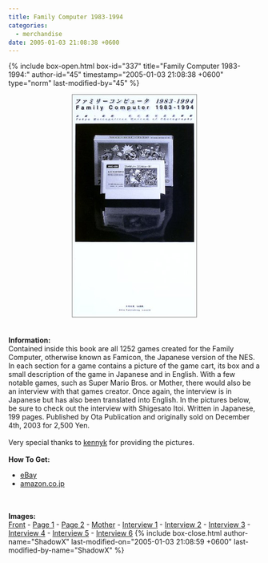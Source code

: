 ```yaml
---
title: Family Computer 1983-1994
categories:
  - merchandise
date: 2005-01-03 21:08:38 +0600
---
```

{% include box-open.html box-id="337" title="Family Computer 1983-1994:" author-id="45" timestamp="2005-01-03 21:08:38 +0600" type="norm" last-modified-by="45" %}
	<center>
	<img src="/merchandise/images/fc_title.jpg" border="0" alt="Family Computer 1983-1994" />
	</center>
	<br /><br />
	<b>Information:</b>
	<br />
	Contained inside this book are all 1252 games created for the Family Computer, otherwise 
	known as Famicon, the Japanese version of the NES. In each section for a game contains a 
	picture of the game cart, its box and a small description of the game in Japanese and 
	in English. With a few notable games, such as Super Mario Bros. or Mother, there would 
	also be an interview with that games creator. Once again, the interview is in Japanese 
	but has also been translated into English. In the pictures below, be sure to check out 
	the interview with Shigesato Itoi. Written in Japanese, 199 pages. Published by Ota 
	Publication and originally sold on December 4th, 2003 for 2,500 Yen.
	<br /><br />
	Very special thanks to <a href="mailto:kenkeithjr@juno.com">kennyk</a> for providing the pictures.
	<br /><br />
	<b>How To Get:</b>
	<br />
	<ul>
	<li><a href="http://www.ebay.com">eBay</a></li>
	<li><a href="http://www.amazon.co.jp/exec/obidos/ASIN/4872338030/ref%3Dsr%5Faps%5Fb%5F/249-7582%20448-7943535%3Cbr%20/%3E/249-7565879-2529909">amazon.co.jp</a></li>
	</ul>
	<br /><br />
	<b>Images:</b>
	<br />
	<a href="/merchandise/images/fc_front.jpg">Front</a> - <a href="/merchandise/images/fc_page1.jpg">Page 1</a> - <a href="/merchandise/images/fc_page2.jpg">Page 2</a> - 
	<a href="/merchandise/images/fc_mother.jpg">Mother</a> - <a href="/merchandise/images/fc_interview1.jpg">Interview 1</a> - <a href="/merchandise/images/fc_interview2.jpg">Interview 2</a> - 
	<a href="/merchandise/images/fc_interview3.jpg">Interview 3</a> - <a href="/merchandise/images/fc_interview4.jpg">Interview 4</a> - <a href="/merchandise/images/fc_interview5.jpg">Interview 5</a> - 
	<a href="/merchandise/images/fc_interview6.jpg">Interview 6</a>
{% include box-close.html author-name="ShadowX" last-modified-on="2005-01-03 21:08:59 +0600" last-modified-by-name="ShadowX" %}
